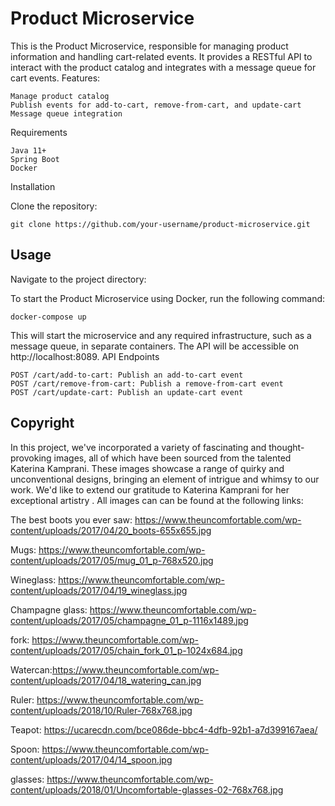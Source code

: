 # Product Microservice

This is the Product Microservice, responsible for managing product information and handling cart-related events. It provides a RESTful API to interact with the product catalog and integrates with a message queue for cart events.
Features:

    Manage product catalog
    Publish events for add-to-cart, remove-from-cart, and update-cart
    Message queue integration

Requirements

    Java 11+
    Spring Boot
    Docker

Installation

Clone the repository:



    git clone https://github.com/your-username/product-microservice.git




## Usage
Navigate to the project directory:

To start the Product Microservice using Docker, run the following command:


    docker-compose up

This will start the microservice and any required infrastructure, such as a message queue, in separate containers. The API will be accessible on http://localhost:8089.
API Endpoints

    POST /cart/add-to-cart: Publish an add-to-cart event
    POST /cart/remove-from-cart: Publish a remove-from-cart event
    POST /cart/update-cart: Publish an update-cart event

## Copyright
In this project, we've incorporated a variety of fascinating and thought-provoking images, all of which have been sourced from the talented Katerina Kamprani. These images showcase a range of quirky and unconventional designs, bringing an element of intrigue and whimsy to our work. We'd like to extend our gratitude to Katerina Kamprani for her exceptional artistry . All images can can be found at the following links:

The best boots you ever saw: https://www.theuncomfortable.com/wp-content/uploads/2017/04/20_boots-655x655.jpg 

Mugs: https://www.theuncomfortable.com/wp-content/uploads/2017/05/mug_01_p-768x520.jpg

Wineglass: https://www.theuncomfortable.com/wp-content/uploads/2017/04/19_wineglass.jpg

Champagne glass: https://www.theuncomfortable.com/wp-content/uploads/2017/05/champagne_01_p-1116x1489.jpg

fork: https://www.theuncomfortable.com/wp-content/uploads/2017/05/chain_fork_01_p-1024x684.jpg

Watercan:https://www.theuncomfortable.com/wp-content/uploads/2017/04/18_watering_can.jpg

Ruler: https://www.theuncomfortable.com/wp-content/uploads/2018/10/Ruler-768x768.jpg 

Teapot: https://ucarecdn.com/bce086de-bbc4-4dfb-92b1-a7d399167aea/

Spoon: https://www.theuncomfortable.com/wp-content/uploads/2017/04/14_spoon.jpg

glasses: https://www.theuncomfortable.com/wp-content/uploads/2018/01/Uncomfortable-glasses-02-768x768.jpg






